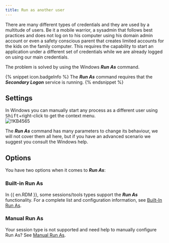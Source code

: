 ```yaml
---
title: Run as another user
---
```

There are many different types of credentials and they are used by a multitude of users. Be it a mobile warrior, a sysadmin that follows best practices and does not log on to his computer using his domain admin account or even a safety conscious parent that creates limited accounts for the kids on the family computer. This requires the capability to start an application under a different set of credentials while we are already logged on using our main credentials.  

The problem is solved by using the Windows ***Run As*** command.

{% snippet icon.badgeInfo %}
The ***Run As*** command requires that the ***Secondary Logon*** service is running.
{% endsnippet %}

## Settings

In Windows you can manually start any process as a different user using <kbd>Shift</kbd>+right-click to get the context menu.  
![!!KB4565](https://webdevolutions.azureedge.net/docs/en/kb/KB4565.png)  

The ***Run As*** command has many parameters to change its behaviour, we will not cover them all here, but if you have an advanced scenario we suggest you consult the Windows help.

## Options

You have two options when it comes to ***Run As***:

### Built-in Run As

In {{ en.RDM }}, some sessions/tools types support the ***Run As*** functionality. For a complete list and configuration information, see [Built-In Run As](/kb/remote-desktop-manager/how-to-articles/run-as-another-user/built-in-runas/).

### Manual Run As

Your session type is not supported and need help to manually configure Run As? See [Manual Run As](/kb/remote-desktop-manager/how-to-articles/run-as-another-user/manual-runas/).

